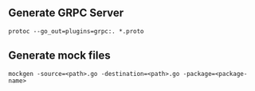 ## Generate GRPC Server

```
protoc --go_out=plugins=grpc:. *.proto
```

## Generate mock files

```
mockgen -source=<path>.go -destination=<path>.go -package=<package-name>
```